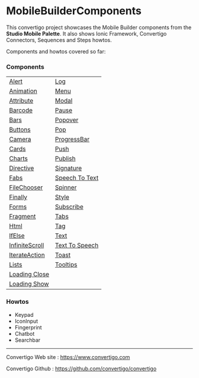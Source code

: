# MobileBuilderComponents

This convertigo project showcases the Mobile Builder components from the **Studio Mobile Palette**. It also shows Ionic Framework, Convertigo Connectors, Sequences and Steps howtos.

Components and howtos covered so far:

### Components

|                                   |     |
| ---                               | --- |
| [Alert][Alert]                    | [Log][Log] |
| [Animation][Animation]            | [Menu][Menu] |
| [Attribute][Attribute]            | [Modal][Modal] |
| [Barcode][Barcode]                | [Pause][Pause] |
| [Bars][Bars]                      | [Popover][Popover] |
| [Buttons][Buttons]                | [Pop][Pop] |
| [Camera][Camera]                  | [ProgressBar][ProgressBar] |
| [Cards][Cards]                    | [Push][Push] |
| [Charts][Charts]                  | [Publish][Publish] |
| [Directive][Directive]            | [Signature][Signature] |
| [Fabs][Fabs]                      | [Speech To Text][Speech To Text] |
| [FileChooser][FileChooser]        | [Spinner][Spinner] |
| [Finally][Finally]                | [Style][Style] |
| [Forms][Forms]                    | [Subscribe][Subscribe] |
| [Fragment][Fragment]              | [Tabs][Tabs] |
| [Html][Html]                      | [Tag][Tag] |
| [IfElse][IfElse]                  | [Text][Text] |
| [InfiniteScroll][InfiniteScroll]  | [Text To Speech][Text To Speech] |
| [IterateAction][IterateAction]    | [Toast][Toast] |
| [Lists][Lists]                    | [Tooltips][Tooltips] |
| [Loading Close][Loading Close]    |  |
| [Loading Show][Loading Show]      |  |


### Howtos

 - Keypad
 - IconInput
 - Fingerprint
 - Chatbot
 - Searchbar



***
Convertigo Web site : https://www.convertigo.com

Convertigo Github : https://github.com/convertigo/convertigo

[Alert]: https://www.convertigo.com/documentation/latest/reference-manual/convertigo-objects/mobile-application/components/action-components/alert/
[Animation]: https://www.convertigo.com/documentation/latest/reference-manual/convertigo-objects/mobile-application/components/custom-components/animation/
[Attribute]: https://www.convertigo.com/documentation/latest/reference-manual/convertigo-objects/mobile-application/components/custom-components/attr/
[Barcode]: https://www.convertigo.com/documentation/latest/reference-manual/convertigo-objects/mobile-application/components/native-action-components/barcode-scanner/
[Bars]: https://www.convertigo.com/documentation/latest/reference-manual/convertigo-objects/mobile-application/components/components/
[Buttons]: https://www.convertigo.com/documentation/latest/reference-manual/convertigo-objects/mobile-application/components/button-components/
[Camera]: https://www.convertigo.com/documentation/latest/reference-manual/convertigo-objects/mobile-application/components/native-action-components/camera/
[Cards]: https://www.convertigo.com/documentation/latest/reference-manual/convertigo-objects/mobile-application/components/card-components/
[Charts]: https://www.convertigo.com/documentation/latest/reference-manual/convertigo-objects/mobile-application/components/components/chart/
[Directive]: https://www.convertigo.com/documentation/latest/reference-manual/convertigo-objects/mobile-application/components/control-components/directive/
[Fabs]: https://www.convertigo.com/documentation/latest/reference-manual/convertigo-objects/mobile-application/components/button-components/
[FileChooser]: https://www.convertigo.com/documentation/latest/reference-manual/convertigo-objects/mobile-application/components/native-action-components/file-chooser/
[Finally]: https://www.convertigo.com/documentation/latest/reference-manual/convertigo-objects/mobile-application/components/control-components/finally-handler/
[Forms]: https://www.convertigo.com/documentation/latest/reference-manual/convertigo-objects/mobile-application/components/form-components/
[Fragment]: https://www.convertigo.com/documentation/latest/reference-manual/convertigo-objects/mobile-application/components/custom-components/fragment/
[Html]: https://www.convertigo.com/documentation/latest/reference-manual/convertigo-objects/mobile-application/components/html-components/
[IfElse]: https://www.convertigo.com/documentation/latest/reference-manual/convertigo-objects/mobile-application/components/action-components/ifelse/
[InfiniteScroll]: https://www.convertigo.com/documentation/latest/reference-manual/convertigo-objects/mobile-application/components/list-components/infinitescroll/
[IterateAction]: https://www.convertigo.com/documentation/latest/reference-manual/convertigo-objects/mobile-application/components/action-components/iterateaction/
[Lists]: https://www.convertigo.com/documentation/latest/reference-manual/convertigo-objects/mobile-application/components/list-components/
[Loading Close]: https://www.convertigo.com/documentation/latest/reference-manual/convertigo-objects/mobile-application/components/action-components/close-loading/
[Loading Show]: https://www.convertigo.com/documentation/latest/reference-manual/convertigo-objects/mobile-application/components/action-components/show-loading/
[Log]: https://www.convertigo.com/documentation/latest/reference-manual/convertigo-objects/mobile-application/components/action-components/log/
[Menu]: https://www.convertigo.com/documentation/latest/reference-manual/convertigo-objects/mobile-application/components/menu-components/
[Modal]: https://www.convertigo.com/documentation/latest/reference-manual/convertigo-objects/mobile-application/components/action-components/modal-page/
[Pause]: https://www.convertigo.com/documentation/latest/reference-manual/convertigo-objects/mobile-application/components/action-components/pauseaction/
[Popover]: https://www.convertigo.com/documentation/latest/reference-manual/convertigo-objects/mobile-application/components/action-components/popover-page/
[Pop]: https://www.convertigo.com/documentation/latest/reference-manual/convertigo-objects/mobile-application/components/action-components/poppage/
[ProgressBar]: https://www.convertigo.com/documentation/latest/reference-manual/convertigo-objects/mobile-application/components/form-components/progressbar/
[Push]: https://www.convertigo.com/documentation/latest/reference-manual/convertigo-objects/mobile-application/components/action-components/pushpage/
[Publish]: https://www.convertigo.com/documentation/latest/reference-manual/convertigo-objects/mobile-application/components/action-components/publishevent/
[Signature]: https://www.convertigo.com/documentation/latest/reference-manual/convertigo-objects/mobile-application/components/form-components/signature/
[Speech To Text]: https://www.convertigo.com/documentation/latest/reference-manual/convertigo-objects/mobile-application/components/native-action-components/speechtotext/
[Spinner]: https://www.convertigo.com/documentation/latest/reference-manual/convertigo-objects/mobile-application/components/miscellaneous-components/spinner/
[Style]: https://www.convertigo.com/documentation/latest/reference-manual/convertigo-objects/mobile-application/components/custom-components/style/
[Subscribe]: https://www.convertigo.com/documentation/latest/reference-manual/convertigo-objects/mobile-application/components/control-components/subscribe-handler/
[Tabs]: https://www.convertigo.com/documentation/latest/reference-manual/convertigo-objects/mobile-application/components/components/tab-item/
[Tag]: https://www.convertigo.com/documentation/latest/reference-manual/convertigo-objects/mobile-application/components/custom-components/tag/
[Text]: https://www.convertigo.com/documentation/latest/reference-manual/convertigo-objects/mobile-application/components/custom-components/text/
[Text To Speech]: https://www.convertigo.com/documentation/latest/reference-manual/convertigo-objects/mobile-application/components/native-action-components/texttospeech/
[Toast]: https://www.convertigo.com/documentation/latest/reference-manual/convertigo-objects/mobile-application/components/action-components/toast/
[Tooltips]: https://www.convertigo.com/documentation/latest/reference-manual/convertigo-objects/mobile-application/components/miscellaneous-components/tooltips/